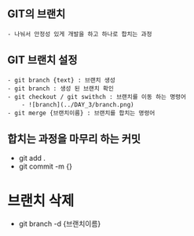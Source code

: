 ## GIT의 브랜치
    - 나눠서 안정성 있게 개발을 하고 하나로 합치는 과정

## GIT 브랜치 설정
    - git branch {text} : 브랜치 생성
    - git branch : 생성 된 브랜치 확인
    - git checkout / git swithch : 브랜치를 이동 하는 명령어
        - ![branch](../DAY_3/branch.png)
    - git merge {브랜치이름} : 브랜치를 합치는 명령어

## 합치는 과정을 마무리 하는 커밋
- git add . 
- git commit -m {}

# 브랜치 삭제
- git branch -d {브랜치이름}